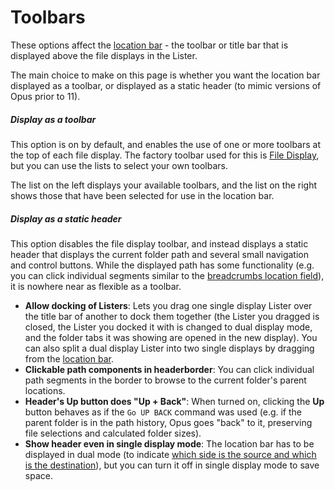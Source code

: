 # Toolbars

These options affect the [location bar](/Manual/basic_concepts/the_lister/navigation/file_display_border.md) - the toolbar or title bar that is displayed above the file displays in the Lister.

The main choice to make on this page is whether you want the location bar displayed as a toolbar, or displayed as a static header (to mimic versions of Opus prior to 11).

##### Display as a toolbar

This option is on by default, and enables the use of one or more toolbars at the top of each file display. The factory toolbar used for this is [File Display](/Manual/basic_concepts/the_lister/toolbars/the_default_toolbars/file_display_toolbar.md), but you can use the lists to select your own toolbars.

The list on the left displays your available toolbars, and the list on the right shows those that have been selected for use in the location bar.

##### Display as a static header

This option disables the file display toolbar, and instead displays a static header that displays the current folder path and several small navigation and control buttons. While the displayed path has some functionality (e.g. you can click individual segments similar to the [breadcrumbs location field](/Manual/basic_concepts/the_lister/navigation/breadcrumbs_location_field.md)), it is nowhere near as flexible as a toolbar.

- **Allow docking of Listers**: Lets you drag one single display Lister over the title bar of another to dock them together (the Lister you dragged is closed, the Lister you docked it with is changed to dual display mode, and the folder tabs it was showing are opened in the new display). You can also split a dual display Lister into two single displays by dragging from the [location bar](/Manual/basic_concepts/the_lister/navigation/file_display_border.md).
- **Clickable path components in headerborder**: You can click individual path segments in the border to browse to the current folder's parent locations.
- **Header's Up button does "Up + Back"**: When turned on, clicking the **Up** button behaves as if the `Go UP BACK` command was used (e.g. if the parent folder is in the path history, Opus goes "back" to it, preserving file selections and calculated folder sizes).
- **Show header even in single display mode**: The location bar has to be displayed in dual mode (to indicate [which side is the source and which is the destination](/Manual/basic_concepts/source_and_destination.md)), but you can turn it off in single display mode to save space.
